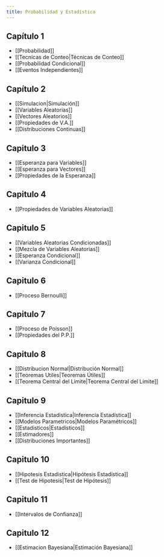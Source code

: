 ```yaml
---
title: Probabilidad y Estadística
---
```


## Capítulo 1

- [[Probabilidad]]
- [[Tecnicas de Conteo|Técnicas de Conteo]]
- [[Probabilidad Condicional]]
- [[Eventos Independientes]]

## Capítulo 2

- [[Simulacion|Simulación]]
- [[Variables Aleatorias]]
- [[Vectores Aleatorios]]
- [[Propiedades de V.A.]]
- [[Distribuciones Continuas]]

## Capitulo 3

- [[Esperanza para Variables]]
- [[Esperanza para Vectores]]
- [[Propiedades de la Esperanza]]

## Capitulo 4

- [[Propiedades de Variables Aleatorias]]

## Capitulo 5

- [[Variables Aleatorias Condicionadas]]
- [[Mezcla de Variables Aleatorias]]
- [[Esperanza Condicional]]
- [[Varianza Condicional]]

## Capitulo 6

- [[Proceso Bernoulli]]

## Capitulo 7

- [[Proceso de Poisson]]
- [[Propiedades del P.P.]]

## Capitulo 8

- [[Distribucion Normal|Distribución Normal]]
- [[Teoremas Utiles|Teoremas Útiles]]
- [[Teorema Central del Limite|Teorema Central del Límite]]

## Capitulo 9

- [[Inferencia Estadistica|Inferencia Estadística]]
- [[Modelos Parametricos|Modelos Paramétricos]]
- [[Estadisticos|Estadísticos]]
- [[Estimadores]]
- [[Distribuciones Importantes]]

## Capitulo 10

- [[Hipotesis Estadistica|Hipótesis Estadística]]
- [[Test de Hipotesis|Test de Hipótesis]]

## Capitulo 11

- [[Intervalos de Confianza]]

## Capitulo 12

- [[Estimacion Bayesiana|Estimación Bayesiana]]
